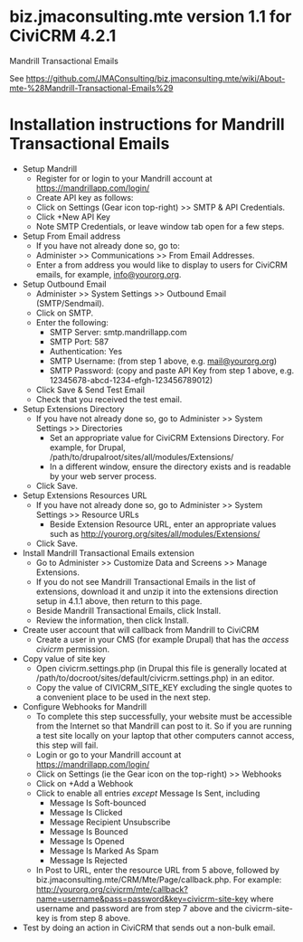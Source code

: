 biz.jmaconsulting.mte version 1.1 for CiviCRM 4.2.1
===================================================

Mandrill Transactional Emails

See https://github.com/JMAConsulting/biz.jmaconsulting.mte/wiki/About-mte-%28Mandrill-Transactional-Emails%29

Installation instructions for Mandrill Transactional Emails
===========================================================

* Setup Mandrill
  * Register for or login to your Mandrill account at https://mandrillapp.com/login/
  * Create API key as follows:
  * Click on Settings (Gear icon top-right) >> SMTP & API Credentials.
  * Click +New API Key
  * Note SMTP Credentials, or leave window tab open for a few steps.
* Setup From Email address
  * If you have not already done so, go to:
  * Administer >> Communications >> From Email Addresses.
  * Enter a from address you would like to display to users for CiviCRM emails, for example, info@yourorg.org.
* Setup Outbound Email
  * Administer >> System Settings >> Outbound Email (SMTP/Sendmail).
  * Click on SMTP.
  * Enter the following:
    * SMTP Server: smtp.mandrillapp.com
    * SMTP Port: 587
    * Authentication: Yes
    * SMTP Username: (from step 1 above, e.g. mail@yourorg.org)
    * SMTP Password: (copy and paste API Key from step 1 above, e.g. 12345678-abcd-1234-efgh-123456789012)
  * Click Save & Send Test Email
  * Check that you received the test email.
* Setup Extensions Directory 
  * If you have not already done so, go to Administer >> System Settings >> Directories
    * Set an appropriate value for CiviCRM Extensions Directory. For example, for Drupal, /path/to/drupalroot/sites/all/modules/Extensions/
    * In a different window, ensure the directory exists and is readable by your web server process.
  * Click Save.
* Setup Extensions Resources URL
  * If you have not already done so, go to Administer >> System Settings >> Resource URLs
    * Beside Extension Resource URL, enter an appropriate values such as http://yourorg.org/sites/all/modules/Extensions/
  * Click Save.
* Install Mandrill Transactional Emails extension
  * Go to Administer >> Customize Data and Screens >> Manage Extensions.
  * If you do not see Mandrill Transactional Emails in the list of extensions, download it and unzip it into the extensions direction setup in 4.1.1 above, then return to this page.
  * Beside Mandrill Transactional Emails, click Install.
  * Review the information, then click Install.
* Create user account that will callback from Mandrill to CiviCRM
  * Create a user in your CMS (for example Drupal) that has the *access civicrm* permission.
* Copy value of site key
  * Open civicrm.settings.php (in Drupal this file is generally located at /path/to/docroot/sites/default/civicrm.settings.php) in an editor.
  * Copy the value of CIVICRM_SITE_KEY excluding the single quotes to a convenient place to be used in the next step.
* Configure Webhooks for Mandrill
  * To complete this step successfully, your website must be accessible from the Internet so that Mandrill can post to it. So if you are running a test site locally on your laptop that other computers cannot access, this step will fail.
  * Login or go to your Mandrill account at https://mandrillapp.com/login/
  * Click on Settings (ie the Gear icon on the top-right) >> Webhooks
  * Click on +Add a Webhook
  * Click to enable all entries _except_ Message Is Sent, including
    * Message Is Soft-bounced
    * Message Is Clicked
    * Message Recipient Unsubscribe
    * Message Is Bounced
    * Message Is Opened
    * Message Is Marked As Spam
    * Message Is Rejected
  * In Post to URL, enter the resource URL from 5 above, followed by biz.jmaconsulting.mte/CRM/Mte/Page/callback.php. For example: http://yourorg.org/civicrm/mte/callback?name=username&pass=password&key=civicrm-site-key where username and password are from step 7 above and the civicrm-site-key is from step 8 above.
* Test by doing an action in CiviCRM that sends out a non-bulk email.

